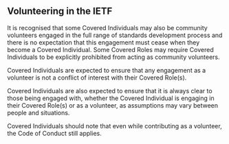 ## Volunteering in the IETF

It is recognised that some Covered Individuals may also be community volunteers engaged in the full range of standards development process and there is no expectation that this engagement must cease when they become a Covered Individual. Some Covered Roles may require Covered Individuals to be explicitly prohibited from acting as community volunteers.

Covered Individuals are expected to ensure that any engagement as a volunteer is not a conflict of interest with their Covered Role(s).

Covered Individuals are also expected to ensure that it is always clear to those being engaged with, whether the Covered Individual is engaging in their Covered Role(s) or as a volunteer, as assumptions may vary between people and situations.

Covered Individuals should note that even while contributing as a volunteer, the Code of Conduct still applies.